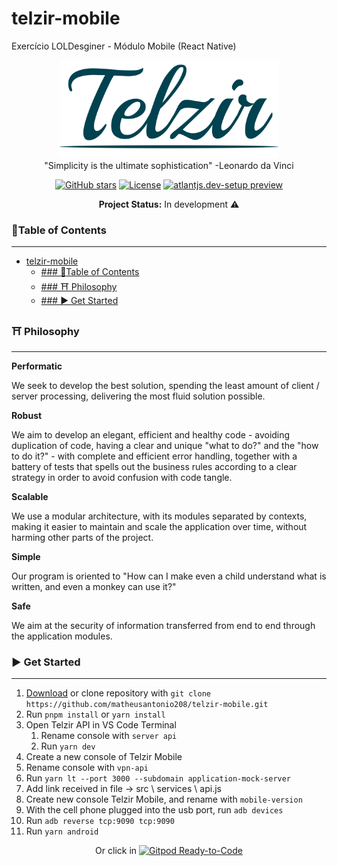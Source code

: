 # telzir-mobile
Exercício LOLDesginer - Módulo Mobile (React Native)

<p align="center">
<a href="https://github.com/matheusantonio208/telzir-mobile"><img src="https://github.com/matheusantonio208/telzir-mobile/blob/main/.brand/logo.png" alt="A beautiful and minimal node js API." width="350"></a><br>
"Simplicity is the ultimate sophistication" -Leonardo da Vinci
</p>
<p align="center">
<a href="https://github.com/matheusantonio208/telzir-mobile" target="__blank"><img alt="GitHub stars" src="https://img.shields.io/github/stars/matheusantonio208/telzir-mobile?style=social"></a>
<a href="https://github.com/matheusantonio208/telzir-mobile/blob/main/LICENSE"><img src="https://img.shields.io/github/license/matheusantonio208/telzir-mobile?label=License&message=MIT&color=red" alt="License"></a>
<a href="https://github.com/matheusantonio208/telzir-mobile/archive/main.zip" target="__blank"><img src="https://img.shields.io/static/v1?label=Download&message=ZIP&color=red" alt="atlantjs.dev-setup preview"></a>
</p>

<p align="center">
<b>Project Status:</b>  In development ⚠️
</p>

### :bookmark_tabs:Table of Contents
---
- [telzir-mobile](#telzir-mobile)
  - [### :bookmark_tabs:Table of Contents](#-bookmark_tabstable-of-contents)
  - [### ⛩️ Philosophy](#-️-philosophy)
  - [### :arrow_forward: Get Started](#-arrow_forward-get-started)


### ⛩️ Philosophy
------
**Performatic**
<p>
We seek to develop the best solution, spending the least amount of client / server processing, delivering the most fluid solution possible.
</p>

**Robust**
<p>
We aim to develop an elegant, efficient and healthy code - avoiding duplication of code, having a clear and unique "what to do?" and the "how to do it?" - with complete and efficient error handling, together with a battery of tests that spells out the business rules according to a clear strategy in order to avoid confusion with code tangle.
</p>

**Scalable**
<p>
We use a modular architecture, with its modules separated by contexts, making it easier to maintain and scale the application over time, without harming other parts of the project.
</p>

**Simple**
<p>
Our program is oriented to "How can I make even a child understand what is written, and even a monkey can use it?"
</p>

**Safe**
<p>
We aim at the security of information transferred from end to end through the application modules.
</p>

### :arrow_forward: Get Started
---
1. <a href="https://github.com/matheusantonio208/telzir-mobile/archive/main.zip">Download</a> or clone repository with `git clone https://github.com/matheusantonio208/telzir-mobile.git`
2. Run `pnpm install` or `yarn install`
3. Open Telzir API in VS Code Terminal
   1. Rename console with `server api`
   2. Run `yarn dev`
4. Create a new console of Telzir Mobile
5. Rename console with `vpn-api`
6. Run `yarn lt --port 3000 --subdomain application-mock-server`
7. Add link received in file -> src \ services \ api.js
8. Create new console Telzir Mobile, and rename with `mobile-version`
9. With the cell phone plugged into the usb port, run `adb devices`
11. Run `adb reverse tcp:9090 tcp:9090`
12. Run `yarn android`

<p align="center">
Or click in <a href="https://gitpod.io/#https://github.com/matheusantonio208/telzir-mobile" target="__blank"><img src="https://img.shields.io/badge/Start-Gitpod-blue?logo=gitpod" alt="Gitpod Ready-to-Code"></a>
</p>
